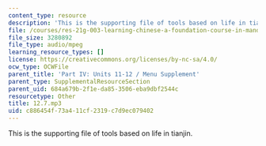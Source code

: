 ```yaml
---
content_type: resource
description: 'This is the supporting file of tools based on life in tianjin. '
file: /courses/res-21g-003-learning-chinese-a-foundation-course-in-mandarin-spring-2011/c886454f73a411cf2319c7d9ec079402_12.7.mp3
file_size: 3280892
file_type: audio/mpeg
learning_resource_types: []
license: https://creativecommons.org/licenses/by-nc-sa/4.0/
ocw_type: OCWFile
parent_title: 'Part IV: Units 11-12 / Menu Supplement'
parent_type: SupplementalResourceSection
parent_uid: 684a679b-2f1e-da85-3506-eba9dbf2544c
resourcetype: Other
title: 12.7.mp3
uid: c886454f-73a4-11cf-2319-c7d9ec079402
---
```

This is the supporting file of tools based on life in tianjin. 